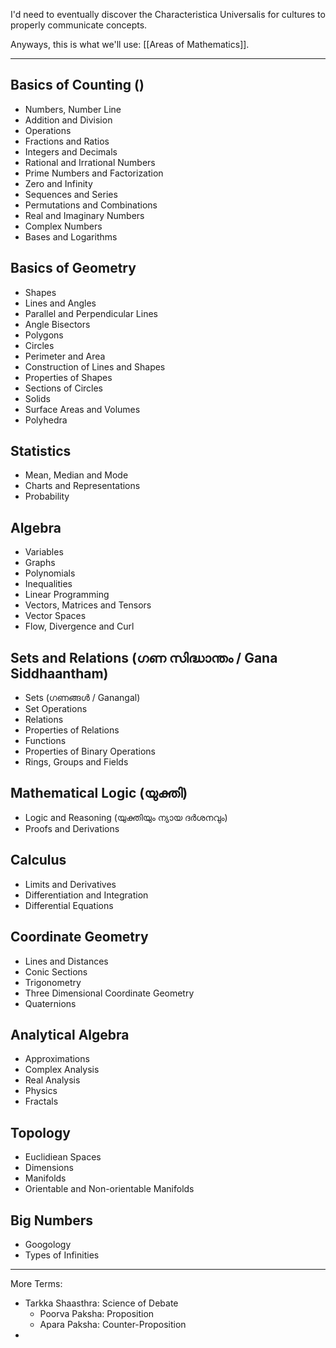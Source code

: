 I'd need to eventually discover the Characteristica Universalis for cultures to properly communicate concepts.

Anyways, this is what we'll use: [[Areas of Mathematics]].

---
## Basics of Counting ()
- Numbers, Number Line
- Addition and Division
- Operations
- Fractions and Ratios
- Integers and Decimals
- Rational and Irrational Numbers
- Prime Numbers and Factorization
- Zero and Infinity
- Sequences and Series
- Permutations and Combinations
- Real and Imaginary Numbers
- Complex Numbers
- Bases and Logarithms

## Basics of Geometry
- Shapes
- Lines and Angles
- Parallel and Perpendicular Lines
- Angle Bisectors
- Polygons
- Circles
- Perimeter and Area
- Construction of Lines and Shapes
- Properties of Shapes
- Sections of Circles
- Solids
- Surface Areas and Volumes
- Polyhedra

## Statistics
- Mean, Median and Mode
- Charts and Representations
- Probability

## Algebra
- Variables
- Graphs
- Polynomials
- Inequalities
- Linear Programming
- Vectors, Matrices and Tensors
- Vector Spaces
- Flow, Divergence and Curl

## Sets and Relations (ഗണ സിദ്ധാന്തം / Gana Siddhaantham)
- Sets (ഗണങ്ങൾ / Ganangal)
- Set Operations
- Relations
- Properties of Relations
- Functions
- Properties of Binary Operations
- Rings, Groups and Fields

## Mathematical Logic (യുക്തി)
- Logic and Reasoning (യുക്തിയും ന്യായ ദർശനവും)
- Proofs and Derivations

## Calculus
- Limits and Derivatives
- Differentiation and Integration
- Differential Equations

## Coordinate Geometry
- Lines and Distances
- Conic Sections
- Trigonometry
- Three Dimensional Coordinate Geometry
- Quaternions

## Analytical Algebra
- Approximations
- Complex Analysis
- Real Analysis
- Physics
- Fractals

## Topology
- Euclidiean Spaces
- Dimensions
- Manifolds
- Orientable and Non-orientable Manifolds

## Big Numbers
- Googology
- Types of Infinities


---
More Terms:

- Tarkka Shaasthra: Science of Debate
	- Poorva Paksha: Proposition
	- Apara Paksha: Counter-Proposition
- 